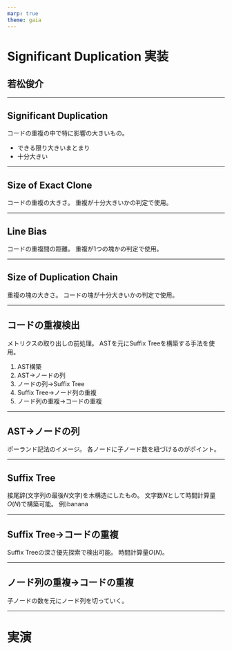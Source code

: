 ```yaml
---
marp: true
theme: gaia
---
```

<!--
_class:
- lead
- invert
-->
# Significant Duplication 実装
## 若松俊介

---
## Significant Duplication
コードの重複の中で特に影響の大きいもの。

- できる限り大きいまとまり
- 十分大きい

---
## Size of Exact Clone
コードの重複の大きさ。
重複が十分大きいかの判定で使用。

---
## Line Bias
コードの重複間の距離。
重複が1つの塊かの判定で使用。

---
## Size of Duplication Chain
重複の塊の大きさ。
コードの塊が十分大きいかの判定で使用。

---
## コードの重複検出
メトリクスの取り出しの前処理。
ASTを元にSuffix Treeを構築する手法を使用。

1. AST構築
1. AST→ノードの列
1. ノードの列→Suffix Tree
1. Suffix Tree→ノード列の重複
1. ノード列の重複→コードの重複

---
## AST→ノードの列
ポーランド記法のイメージ。
各ノードに子ノード数を紐づけるのがポイント。

---
## Suffix Tree
接尾辞(文字列の最後$N$文字)を木構造にしたもの。
文字数$N$として時間計算量$O(N)$で構築可能。
例)banana

---
## Suffix Tree→コードの重複
Suffix Treeの深さ優先探索で検出可能。
時間計算量$O(N)$。

---
## ノード列の重複→コードの重複
子ノードの数を元にノード列を切っていく。

---
<!--
_class:
- lead
- invert
-->

# 実演
